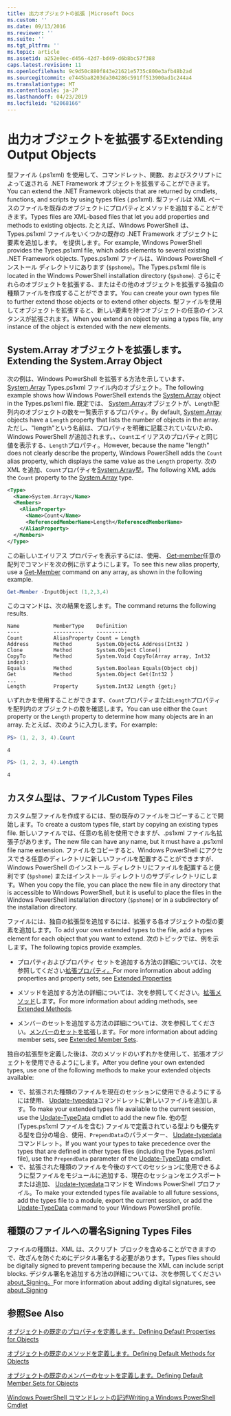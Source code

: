 ```yaml
---
title: 出力オブジェクトの拡張 |Microsoft Docs
ms.custom: ''
ms.date: 09/13/2016
ms.reviewer: ''
ms.suite: ''
ms.tgt_pltfrm: ''
ms.topic: article
ms.assetid: a252e0ec-d456-42d7-bd49-d6b8bc57f388
caps.latest.revision: 11
ms.openlocfilehash: 9c9d50c880f843e21621e5735c800e3afb48b2ad
ms.sourcegitcommit: e7445ba8203da304286c591ff513900ad1c244a4
ms.translationtype: MT
ms.contentlocale: ja-JP
ms.lasthandoff: 04/23/2019
ms.locfileid: "62068166"
---
```

# <a name="extending-output-objects"></a><span data-ttu-id="80828-102">出力オブジェクトを拡張する</span><span class="sxs-lookup"><span data-stu-id="80828-102">Extending Output Objects</span></span>

<span data-ttu-id="80828-103">型ファイル (.ps1xml) を使用して、コマンドレット、関数、およびスクリプトによって返される .NET Framework オブジェクトを拡張することができます。</span><span class="sxs-lookup"><span data-stu-id="80828-103">You can extend the .NET Framework objects that are returned by cmdlets, functions, and scripts by using types files (.ps1xml).</span></span> <span data-ttu-id="80828-104">型ファイルは XML ベースのファイルを既存のオブジェクトにプロパティとメソッドを追加することができます。</span><span class="sxs-lookup"><span data-stu-id="80828-104">Types files are XML-based files that let you add properties and methods to existing objects.</span></span> <span data-ttu-id="80828-105">たとえば、Windows PowerShell は、Types.ps1xml ファイルをいくつかの既存の .NET Framework オブジェクトに要素を追加します。 を提供します。</span><span class="sxs-lookup"><span data-stu-id="80828-105">For example, Windows PowerShell provides the Types.ps1xml file, which adds elements to several existing .NET Framework objects.</span></span> <span data-ttu-id="80828-106">Types.ps1xml ファイルは、Windows PowerShell インストール ディレクトリにあります (`$pshome`)。</span><span class="sxs-lookup"><span data-stu-id="80828-106">The Types.ps1xml file is located in the Windows PowerShell installation directory (`$pshome`).</span></span> <span data-ttu-id="80828-107">さらにそれらのオブジェクトを拡張する、またはその他のオブジェクトを拡張する独自の種類ファイルを作成することができます。</span><span class="sxs-lookup"><span data-stu-id="80828-107">You can create your own types file to further extend those objects or to extend other objects.</span></span> <span data-ttu-id="80828-108">型ファイルを使用してオブジェクトを拡張すると、新しい要素を持つオブジェクトの任意のインスタンスが拡張されます。</span><span class="sxs-lookup"><span data-stu-id="80828-108">When you extend an object by using a types file, any instance of the object is extended with the new elements.</span></span>

## <a name="extending-the-systemarray-object"></a><span data-ttu-id="80828-109">System.Array オブジェクトを拡張します。</span><span class="sxs-lookup"><span data-stu-id="80828-109">Extending the System.Array Object</span></span>

<span data-ttu-id="80828-110">次の例は、Windows PowerShell を拡張する方法を示しています、 [System.Array](/dotnet/api/System.Array) Types.ps1xml ファイル内のオブジェクト。</span><span class="sxs-lookup"><span data-stu-id="80828-110">The following example shows how Windows PowerShell extends the [System.Array](/dotnet/api/System.Array) object in the Types.ps1xml file.</span></span> <span data-ttu-id="80828-111">既定では、 [System.Array](/dotnet/api/System.Array)オブジェクトが、`Length`配列内のオブジェクトの数を一覧表示するプロパティ。</span><span class="sxs-lookup"><span data-stu-id="80828-111">By default, [System.Array](/dotnet/api/System.Array) objects have a `Length` property that lists the number of objects in the array.</span></span> <span data-ttu-id="80828-112">ただし、"length"という名前は、プロパティを明確に記載されていないため、Windows PowerShell が追加されます。、`Count`エイリアスのプロパティと同じ値を表示する、`Length`プロパティ。</span><span class="sxs-lookup"><span data-stu-id="80828-112">However, because the name "length" does not clearly describe the property, Windows PowerShell adds the `Count` alias property, which displays the same value as the `Length` property.</span></span> <span data-ttu-id="80828-113">次の XML を追加、`Count`プロパティを[System.Array](/dotnet/api/System.Array)型。</span><span class="sxs-lookup"><span data-stu-id="80828-113">The following XML adds the `Count` property to the [System.Array](/dotnet/api/System.Array) type.</span></span>

```xml
<Type>
  <Name>System.Array</Name>
  <Members>
    <AliasProperty>
      <Name>Count</Name>
      <ReferencedMemberName>Length</ReferencedMemberName>
    </AliasProperty>
  </Members>
</Type>

```

<span data-ttu-id="80828-114">この新しいエイリアス プロパティを表示するには、使用、 [Get-member](/powershell/module/Microsoft.PowerShell.Utility/Get-Member)任意の配列でコマンドを次の例に示すようにします。</span><span class="sxs-lookup"><span data-stu-id="80828-114">To see this new alias property, use a [Get-Member](/powershell/module/Microsoft.PowerShell.Utility/Get-Member) command on any array, as shown in the following example.</span></span>

```powershell
Get-Member -InputObject (1,2,3,4)
```

<span data-ttu-id="80828-115">このコマンドは、次の結果を返します。</span><span class="sxs-lookup"><span data-stu-id="80828-115">The command returns the following results.</span></span>
```output
Name           MemberType    Definition
----           ----------    ----------
Count          AliasProperty Count = Length
Address        Method        System.Object& Address(Int32 )
Clone          Method        System.Object Clone()
CopyTo         Method        System.Void CopyTo(Array array, Int32 index):
Equals         Method        System.Boolean Equals(Object obj)
Get            Method        System.Object Get(Int32 )
...
Length         Property      System.Int32 Length {get;}
```
<span data-ttu-id="80828-116">いずれかを使用することができます、`Count`プロパティまたは`Length`プロパティを配列内のオブジェクトの数を確認します。</span><span class="sxs-lookup"><span data-stu-id="80828-116">You can use either the `Count` property or the `Length` property to determine how many objects are in an array.</span></span> <span data-ttu-id="80828-117">たとえば、次のように入力します。</span><span class="sxs-lookup"><span data-stu-id="80828-117">For example:</span></span>

```powershell
PS> (1, 2, 3, 4).Count
```

```output
4
```

```powershell
PS> (1, 2, 3, 4).Length
```

```output
4
```

## <a name="custom-types-files"></a><span data-ttu-id="80828-118">カスタム型は、ファイル</span><span class="sxs-lookup"><span data-stu-id="80828-118">Custom Types Files</span></span>

<span data-ttu-id="80828-119">カスタム型ファイルを作成するには、型の既存のファイルをコピーすることで開始します。</span><span class="sxs-lookup"><span data-stu-id="80828-119">To create a custom types file, start by copying an existing types file.</span></span> <span data-ttu-id="80828-120">新しいファイルでは、任意の名前を使用できますが、.ps1xml ファイル名拡張子があります。</span><span class="sxs-lookup"><span data-stu-id="80828-120">The new file can have any name, but it must have a .ps1xml file name extension.</span></span> <span data-ttu-id="80828-121">ファイルをコピーすると、Windows PowerShell にアクセスできる任意のディレクトリに新しいファイルを配置することができますが、Windows PowerShell のインストール ディレクトリにファイルを配置すると便利です (`$pshome`) またはインストール ディレクトリのサブディレクトリにします。</span><span class="sxs-lookup"><span data-stu-id="80828-121">When you copy the file, you can place the new file in any directory that is accessible to Windows PowerShell, but it is useful to place the files in the Windows PowerShell installation directory (`$pshome`) or in a subdirectory of the installation directory.</span></span>

<span data-ttu-id="80828-122">ファイルには、独自の拡張型を追加するには、拡張する各オブジェクトの型の要素を追加します。</span><span class="sxs-lookup"><span data-stu-id="80828-122">To add your own extended types to the file, add a types element for each object that you want to extend.</span></span> <span data-ttu-id="80828-123">次のトピックでは、例を示します。</span><span class="sxs-lookup"><span data-stu-id="80828-123">The following topics provide examples.</span></span>

- <span data-ttu-id="80828-124">プロパティおよびプロパティ セットを追加する方法の詳細については、次を参照してください[拡張プロパティ。](./extending-properties-for-objects.md)</span><span class="sxs-lookup"><span data-stu-id="80828-124">For more information about adding properties and property sets, see [Extended Properties](./extending-properties-for-objects.md)</span></span>

- <span data-ttu-id="80828-125">メソッドを追加する方法の詳細については、次を参照してください。[拡張メソッド](./defining-default-methods-for-objects.md)します。</span><span class="sxs-lookup"><span data-stu-id="80828-125">For more information about adding methods, see [Extended Methods](./defining-default-methods-for-objects.md).</span></span>

- <span data-ttu-id="80828-126">メンバーのセットを追加する方法の詳細については、次を参照してください。[メンバーのセットを拡張](./defining-default-member-sets-for-objects.md)します。</span><span class="sxs-lookup"><span data-stu-id="80828-126">For more information about adding member sets, see [Extended Member Sets](./defining-default-member-sets-for-objects.md).</span></span>

<span data-ttu-id="80828-127">独自の拡張型を定義した後は、次のメソッドのいずれかを使用して、拡張オブジェクトを使用できるようにします。</span><span class="sxs-lookup"><span data-stu-id="80828-127">After you define your own extended types, use one of the following methods to make your extended objects available:</span></span>

- <span data-ttu-id="80828-128">で、拡張された種類のファイルを現在のセッションに使用できるようにするには使用、 [Update-typedata](/powershell/module/Microsoft.PowerShell.Utility/Update-TypeData)コマンドレットに新しいファイルを追加します。</span><span class="sxs-lookup"><span data-stu-id="80828-128">To make your extended types file available to the current session, use the [Update-TypeData](/powershell/module/Microsoft.PowerShell.Utility/Update-TypeData) cmdlet to add the new file.</span></span> <span data-ttu-id="80828-129">他の型 (Types.ps1xml ファイルを含む) ファイルで定義されている型よりも優先する型を自分の場合、使用、`PrependData`のパラメーター、 [Update-typedata](/powershell/module/Microsoft.PowerShell.Utility/Update-TypeData)コマンドレット。</span><span class="sxs-lookup"><span data-stu-id="80828-129">If you want your types to take precedence over the types that are defined in other types files (including the Types.ps1xml file), use the `PrependData` parameter of the [Update-TypeData](/powershell/module/Microsoft.PowerShell.Utility/Update-TypeData) cmdlet.</span></span>
- <span data-ttu-id="80828-130">で、拡張された種類のファイルを今後のすべてのセッションに使用できるように型ファイルをモジュールに追加する、現在のセッションをエクスポートまたは追加、 [Update-typedata](/powershell/module/Microsoft.PowerShell.Utility/Update-TypeData)コマンドを Windows PowerShell プロファイル。</span><span class="sxs-lookup"><span data-stu-id="80828-130">To make your extended types file available to all future sessions, add the types file to a module, export the current session, or add the [Update-TypeData](/powershell/module/Microsoft.PowerShell.Utility/Update-TypeData) command to your Windows PowerShell profile.</span></span>

## <a name="signing-types-files"></a><span data-ttu-id="80828-131">種類のファイルへの署名</span><span class="sxs-lookup"><span data-stu-id="80828-131">Signing Types Files</span></span>

<span data-ttu-id="80828-132">ファイルの種類は、XML は、スクリプト ブロックを含めることができますので、改ざんを防ぐためにデジタル署名する必要があります。</span><span class="sxs-lookup"><span data-stu-id="80828-132">Types files should be digitally signed to prevent tampering because the XML can include script blocks.</span></span> <span data-ttu-id="80828-133">デジタル署名を追加する方法の詳細については、次を参照してください[about_Signing。](/powershell/module/microsoft.powershell.core/about/about_signing)</span><span class="sxs-lookup"><span data-stu-id="80828-133">For more information about adding digital signatures, see [about_Signing](/powershell/module/microsoft.powershell.core/about/about_signing)</span></span>

## <a name="see-also"></a><span data-ttu-id="80828-134">参照</span><span class="sxs-lookup"><span data-stu-id="80828-134">See Also</span></span>

[<span data-ttu-id="80828-135">オブジェクトの既定のプロパティを定義します。</span><span class="sxs-lookup"><span data-stu-id="80828-135">Defining Default Properties for Objects</span></span>](./extending-properties-for-objects.md)

[<span data-ttu-id="80828-136">オブジェクトの既定のメソッドを定義します。</span><span class="sxs-lookup"><span data-stu-id="80828-136">Defining Default Methods for Objects</span></span>](./defining-default-methods-for-objects.md)

[<span data-ttu-id="80828-137">オブジェクトの既定のメンバーのセットを定義します。</span><span class="sxs-lookup"><span data-stu-id="80828-137">Defining Default Member Sets for Objects</span></span>](./defining-default-member-sets-for-objects.md)

[<span data-ttu-id="80828-138">Windows PowerShell コマンドレットの記述</span><span class="sxs-lookup"><span data-stu-id="80828-138">Writing a Windows PowerShell Cmdlet</span></span>](./writing-a-windows-powershell-cmdlet.md)
